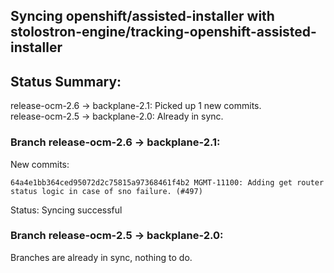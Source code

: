 ## Syncing openshift/assisted-installer with stolostron-engine/tracking-openshift-assisted-installer

## Status Summary:

release-ocm-2.6 -> backplane-2.1: Picked up 1 new commits.  
release-ocm-2.5 -> backplane-2.0: Already in sync.  

### Branch release-ocm-2.6 -> backplane-2.1:

New commits:

```
64a4e1bb364ced95072d2c75815a97368461f4b2 MGMT-11100: Adding get router status logic in case of sno failure. (#497)
```

Status: Syncing successful

### Branch release-ocm-2.5 -> backplane-2.0:

Branches are already in sync, nothing to do.
